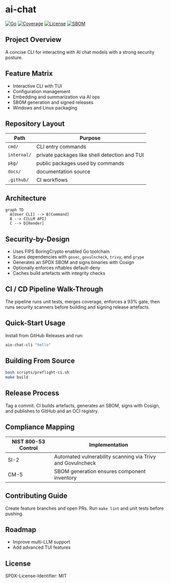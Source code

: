 # ai-chat

[![Go](https://img.shields.io/badge/go-1.24.x-blue)](https://go.dev/doc/go1.24)
[![Coverage](https://img.shields.io/badge/coverage-93%25-brightgreen)](#ci--cd-pipeline-walk-through)
[![License](https://img.shields.io/badge/license-MIT-green)](../LICENSE)
[![SBOM](https://img.shields.io/badge/SBOM-signed-blue)](#release-process)

## Project Overview

A concise CLI for interacting with AI chat models with a strong security posture.

## Feature Matrix

- Interactive CLI with TUI
- Configuration management
- Embedding and summarization via AI ops
- SBOM generation and signed releases
- Windows and Linux packaging

## Repository Layout

| Path | Purpose |
|------|---------|
| `cmd/` | CLI entry commands |
| `internal/` | private packages like shell detection and TUI |
| `pkg/` | public packages used by commands |
| `docs/` | documentation source |
| `.github/` | CI workflows |

## Architecture

```mermaid
graph TD
  A[User CLI] --> B[Command]
  B --> C[LLM API]
  C --> D[Render]
```

## Security-by-Design

- Uses FIPS BoringCrypto enabled Go toolchain
- Scans dependencies with `gosec`, `govulncheck`, `trivy`, and `grype`
- Generates an SPDX SBOM and signs binaries with Cosign
- Optionally enforces nftables default-deny
- Caches build artefacts with integrity checks

## CI / CD Pipeline Walk-Through

The pipeline runs unit tests, merges coverage, enforces a 93% gate,
then runs security scanners before building and signing release artefacts.

## Quick-Start Usage

Install from GitHub Releases and run:

```bash
aio-chat-cli "hello"
```

## Building From Source

```bash
bash scripts/preflight-ci.sh
make build
```

## Release Process

Tag a commit. CI builds artefacts, generates an SBOM, signs with Cosign,
and publishes to GitHub and an OCI registry.

## Compliance Mapping

| NIST 800-53 Control | Implementation |
|--------------------|---------------|
| SI-2 | Automated vulnerability scanning via Trivy and Govulncheck |
| CM-5 | SBOM generation ensures component inventory |

## Contributing Guide

Create feature branches and open PRs. Run `make lint` and unit tests before pushing.

## Roadmap

- Improve multi-LLM support
- Add advanced TUI features

## License

SPDX-License-Identifier: MIT
